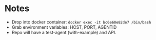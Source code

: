 # Notes
* Drop into docker container: `docker exec -it bc6e60e82de7 /bin/bash`
* Grab environment variables: HOST, PORT, AGENTID
* Repo will have a test-agent (with-example) and API.
